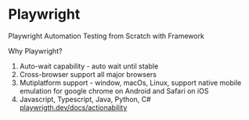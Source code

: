 # Playwright
Playwright Automation Testing from Scratch with Framework

Why Playwright?
1. Auto-wait capability - auto wait until stable
2. Cross-browser support all major browsers
3. Mutiplatform support - window, macOs, Linux, support native mobile emulation for google chrome on Android and Safari on iOS
4. Javascript, Typescript, Java, Python, C#
[playwrigth.dev/docs/actionability](https://playwright.dev/docs/actionability)
